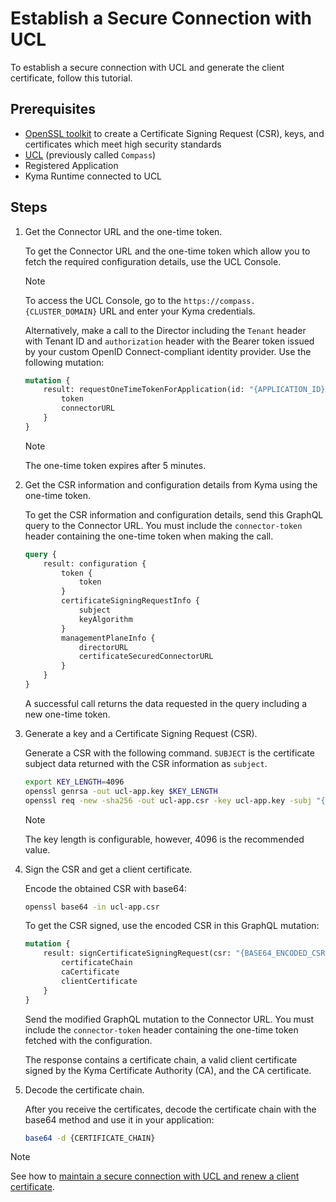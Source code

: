 # Establish a Secure Connection with UCL

To establish a secure connection with UCL and generate the client certificate, follow this tutorial.

## Prerequisites

- [OpenSSL toolkit](https://openssl-library.org/source/index.html) to create a Certificate Signing Request (CSR), keys, and certificates which meet high security standards
- [UCL](https://github.com/kyma-incubator/compass) (previously called `Compass`)
- Registered Application
- Kyma Runtime connected to UCL

## Steps

1. Get the Connector URL and the one-time token.

    To get the Connector URL and the one-time token which allow you to fetch the required configuration details, use the UCL Console.

    > [!NOTE]
    > To access the UCL Console, go to the `https://compass.{CLUSTER_DOMAIN}` URL and enter your Kyma credentials.

    Alternatively, make a call to the Director including the `Tenant` header with Tenant ID and `authorization` header with the Bearer token issued by your custom OpenID Connect-compliant identity provider. Use the following mutation:

    ```graphql
    mutation {
        result: requestOneTimeTokenForApplication(id: "{APPLICATION_ID}") {
            token
            connectorURL
        }
    }
    ```

   > [!NOTE]
   > The one-time token expires after 5 minutes.

2. Get the CSR information and configuration details from Kyma using the one-time token.

    To get the CSR information and configuration details, send this GraphQL query to the Connector URL.
    You must include the `connector-token` header containing the one-time token when making the call.

    ```graphql
    query {
        result: configuration {
            token {
                token
            }
            certificateSigningRequestInfo {
                subject
                keyAlgorithm
            }
            managementPlaneInfo {
                directorURL
                certificateSecuredConnectorURL
            }
        }
    }
    ```

    A successful call returns the data requested in the query including a new one-time token.

3. Generate a key and a Certificate Signing Request (CSR).

    Generate a CSR with the following command. `SUBJECT` is the certificate subject data returned with the CSR information as `subject`.

    ```bash
    export KEY_LENGTH=4096
    openssl genrsa -out ucl-app.key $KEY_LENGTH
    openssl req -new -sha256 -out ucl-app.csr -key ucl-app.key -subj "{SUBJECT}"
    ```

   > [!NOTE]
   > The key length is configurable, however, 4096 is the recommended value.

4. Sign the CSR and get a client certificate.

    Encode the obtained CSR with base64:

    ```bash
    openssl base64 -in ucl-app.csr
    ```

    To get the CSR signed, use the encoded CSR in this GraphQL mutation:

    ```graphql
    mutation {
        result: signCertificateSigningRequest(csr: "{BASE64_ENCODED_CSR}") {
            certificateChain
            caCertificate
            clientCertificate
        }
    }
    ```

    Send the modified GraphQL mutation to the Connector URL. You must include the `connector-token` header containing the one-time token fetched with the configuration.

    The response contains a certificate chain, a valid client certificate signed by the Kyma Certificate Authority (CA), and the CA certificate.

 5. Decode the certificate chain.

    After you receive the certificates, decode the certificate chain with the base64 method and use it in your application:

    ```bash
    base64 -d {CERTIFICATE_CHAIN}
    ```

> [!NOTE]
> See how to [maintain a secure connection with UCL and renew a client certificate](01-70-maintain-secure-connection-with-compass.md).
